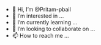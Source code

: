 - 👋 Hi, I’m @Pritam-pbail
- 👀 I’m interested in ...
- 🌱 I’m currently learning ...
- 💞️ I’m looking to collaborate on ...
- 📫 How to reach me ...

<!---
Pritam-pbail/Pritam-pbail is a ✨ special ✨ repository because its `README.md` (this file) appears on your GitHub profile.
You can click the Preview link to take a look at your changes.
--->
